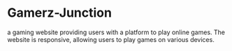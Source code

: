 # Gamerz-Junction
a gaming website providing users with a platform to play online games. The website is responsive, allowing 
users to play games on various devices.
